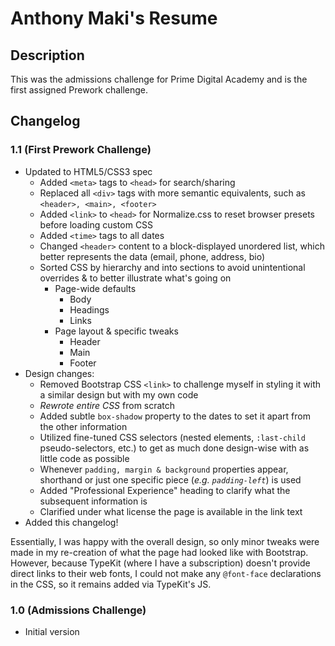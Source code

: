 # Anthony Maki's Resume
## Description
This was the admissions challenge for Prime Digital Academy and is the first assigned Prework challenge.
## Changelog
### 1.1 (First Prework Challenge)
* Updated to HTML5/CSS3 spec
  * Added `<meta>` tags to `<head>` for search/sharing
  * Replaced all `<div>` tags with more semantic equivalents, such as `<header>, <main>, <footer>`
  * Added `<link>` to `<head>` for Normalize.css to reset browser presets before loading custom CSS
  * Added `<time>` tags to all dates
  * Changed `<header>` content to a block-displayed unordered list, which better represents the data (email, phone, address, bio)
  * Sorted CSS by hierarchy and into sections to avoid unintentional overrides & to better illustrate what's going on
    * Page-wide defaults
      * Body
      * Headings
      * Links
    * Page layout & specific tweaks
      * Header
      * Main
      * Footer
* Design changes:
  * Removed Bootstrap CSS `<link>` to challenge myself in styling it with a similar design but with my own code
  * *Rewrote entire CSS* from scratch
  * Added subtle `box-shadow` property to the dates to set it apart from the other information
  * Utilized fine-tuned CSS selectors (nested elements, `:last-child` pseudo-selectors, etc.) to get as much done design-wise with as little code as possible
  * Whenever `padding, margin & background` properties appear, shorthand or just one specific piece (*e.g. `padding-left`*) is used
  * Added "Professional Experience" heading to clarify what the subsequent information is
  * Clarified under what license the page is available in the link text
* Added this changelog!
 
Essentially, I was happy with the overall design, so only minor tweaks were made in my re-creation of what the page had looked like with Bootstrap. However, because TypeKit (where I have a subscription) doesn't provide direct links to their web fonts, I could not make any `@font-face` declarations in the CSS, so it remains added via TypeKit's JS.

### 1.0 (Admissions Challenge)
* Initial version
